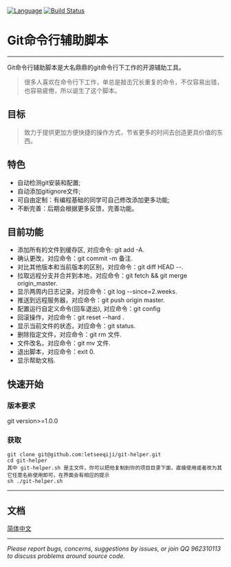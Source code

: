 
[![Language](https://img.shields.io/badge/Language-Shell-blue.svg)](https://github.com/letseeqiji/git-helper)
[![Build Status](https://travis-ci.org/bilibili/kratos.svg?branch=master)](https://github.com/letseeqiji/git-helper)

# Git命令行辅助脚本

-------------

Git命令行辅助脚本是大名鼎鼎的git命令行下工作的开源辅助工具。  

> 很多人喜欢在命令行下工作，单总是敲击冗长重复的命令，不仅容易出错，也容易疲倦，所以诞生了这个脚本。

## 目标

> 致力于提供更加方便快捷的操作方式，节省更多的时间去创造更具价值的东西。

## 特色

* 自动检测git安装和配置;
* 自动添加gitignore文件;
* 可自由定制：有编程基础的同学可自己修改添加更多功能;
* 不断完善：后期会根据更多反馈，完善功能。


## 目前功能
* 添加所有的文件到缓存区, 对应命令: git add -A. 
* 确认更改，对应命令：git commit -m 备注. 
* 对比其他版本和当前版本的区别，对应命令：git diff HEAD --. 
* 拉取远程分支并合并到本地，对应命令：git fetch && git merge origin_master. 
* 显示两周内日志记录，对应命令：git log --since=2.weeks. 
* 推送到远程服务器，对应命令：git push origin master. 
* 配置运行自定义命令(回车退出), 对应命令：git config 
* 回滚操作，对应命令：git reset --hard . 
* 显示当前文件的状态，对应命令：git status. 
* 删除指定文件，对应命令：git rm 文件. 
* 文件改名，对应命令：git mv 文件. 
* 退出脚本，对应命令：exit 0.
* 显示帮助文档. 

## 快速开始

### 版本要求

git version>=1.0.0

### 获取


    git clone git@github.com:letseeqiji/git-helper.git
    cd git-helper
    其中 git-helper.sh 是主文件，你可以把他复制到你的项目目录下面，直接使用或者改为其它任意名称使用即可，在界面会有相应的提示
    sh ./git-helper.sh

-------

## 文档

[简体中文](https://github.com/letseeqiji/git-helper/blob/master/README.md)


-------------

*Please report bugs, concerns, suggestions by issues, or join QQ 962310113 to discuss problems around source code.*
